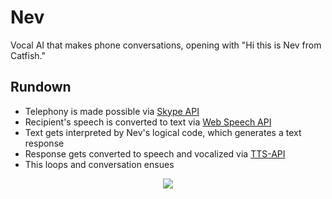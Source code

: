 # Nev
Vocal AI that makes phone conversations, opening with "Hi this is Nev from Catfish."

## Rundown
- Telephony is made possible via [Skype API](http://www.skype.com/en/developer/)
- Recipient's speech is converted to text via [Web Speech API](https://dvcs.w3.org/hg/speech-api/raw-file/tip/speechapi.html)
- Text gets interpreted by Nev's logical code, which generates a text response
- Response gets converted to speech and vocalized via [TTS-API](http://tts-api.com/)
- This loops and conversation ensues

<p align="center">
<img src="http://www.randygingeleski.com/wp-content/uploads/2015/06/catfish-nev.jpg">
</p>
